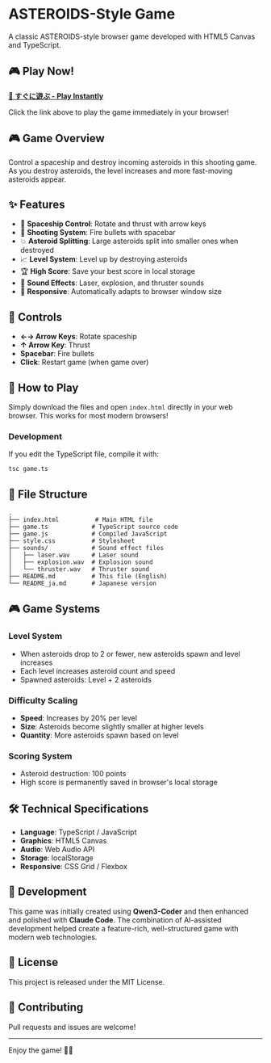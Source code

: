 # ASTEROIDS-Style Game

A classic ASTEROIDS-style browser game developed with HTML5 Canvas and TypeScript.

## 🎮 Play Now!

**[🚀 すぐに遊ぶ - Play Instantly](https://hama-jp.github.io/ASTEROIDS/)**

Click the link above to play the game immediately in your browser!

## 🎮 Game Overview

Control a spaceship and destroy incoming asteroids in this shooting game. As you destroy asteroids, the level increases and more fast-moving asteroids appear.

## ✨ Features

- 🚀 **Spaceship Control**: Rotate and thrust with arrow keys
- 🔫 **Shooting System**: Fire bullets with spacebar
- 💥 **Asteroid Splitting**: Large asteroids split into smaller ones when destroyed
- 📈 **Level System**: Level up by destroying asteroids
- 🏆 **High Score**: Save your best score in local storage
- 🎵 **Sound Effects**: Laser, explosion, and thruster sounds
- 📱 **Responsive**: Automatically adapts to browser window size

## 🎯 Controls

- **←→ Arrow Keys**: Rotate spaceship
- **↑ Arrow Key**: Thrust
- **Spacebar**: Fire bullets
- **Click**: Restart game (when game over)

## 🚀 How to Play

Simply download the files and open `index.html` directly in your web browser. This works for most modern browsers!

### Development

If you edit the TypeScript file, compile it with:

```bash
tsc game.ts
```

## 📁 File Structure

```
.
├── index.html          # Main HTML file
├── game.ts            # TypeScript source code
├── game.js            # Compiled JavaScript
├── style.css          # Stylesheet
├── sounds/            # Sound effect files
│   ├── laser.wav      # Laser sound
│   ├── explosion.wav  # Explosion sound
│   └── thruster.wav   # Thruster sound
├── README.md          # This file (English)
└── README_ja.md       # Japanese version
```

## 🎮 Game Systems

### Level System
- When asteroids drop to 2 or fewer, new asteroids spawn and level increases
- Each level increases asteroid count and speed
- Spawned asteroids: Level + 2 asteroids

### Difficulty Scaling
- **Speed**: Increases by 20% per level
- **Size**: Asteroids become slightly smaller at higher levels
- **Quantity**: More asteroids spawn based on level

### Scoring System
- Asteroid destruction: 100 points
- High score is permanently saved in browser's local storage

## 🛠️ Technical Specifications

- **Language**: TypeScript / JavaScript
- **Graphics**: HTML5 Canvas
- **Audio**: Web Audio API
- **Storage**: localStorage
- **Responsive**: CSS Grid / Flexbox

## 🤖 Development

This game was initially created using **Qwen3-Coder** and then enhanced and polished with **Claude Code**. The combination of AI-assisted development helped create a feature-rich, well-structured game with modern web technologies.

## 📝 License

This project is released under the MIT License.

## 🤝 Contributing

Pull requests and issues are welcome!

---

Enjoy the game! 🚀✨